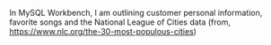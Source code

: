 In MySQL Workbench, I am outlining customer personal information, favorite songs and the National League of Cities data (from, https://www.nlc.org/the-30-most-populous-cities)
